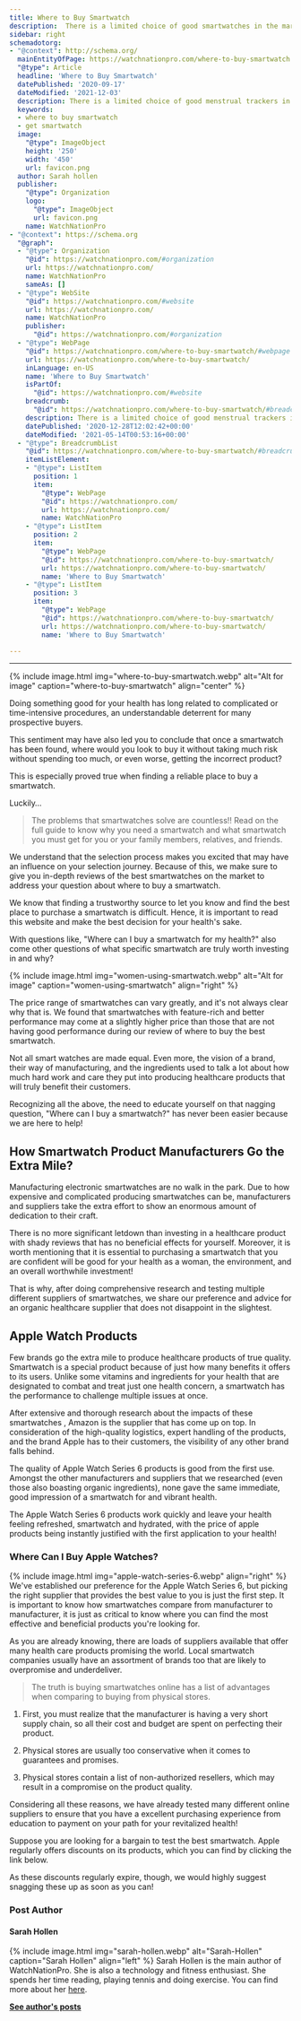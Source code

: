 ```yaml
---
title: Where to Buy Smartwatch
description:  There is a limited choice of good smartwatches in the market. Find out the FREE...
sidebar: right
schemadotorg:
- "@context": http://schema.org/
  mainEntityOfPage: https://watchnationpro.com/where-to-buy-smartwatch
  "@type": Article
  headline: 'Where to Buy Smartwatch'
  datePublished: '2020-09-17'
  dateModified: '2021-12-03'
  description: There is a limited choice of good menstrual trackers in the market. Find out the FREE...
  keywords:
  - where to buy smartwatch
  - get smartwatch
  image:
    "@type": ImageObject
    height: '250'
    width: '450'
    url: favicon.png
  author: Sarah hollen
  publisher:
    "@type": Organization
    logo:
      "@type": ImageObject
      url: favicon.png
    name: WatchNationPro
- "@context": https://schema.org
  "@graph":
  - "@type": Organization
    "@id": https://watchnationpro.com/#organization
    url: https://watchnationpro.com/
    name: WatchNationPro
    sameAs: []
  - "@type": WebSite
    "@id": https://watchnationpro.com/#website
    url: https://watchnationpro.com/
    name: WatchNationPro
    publisher:
      "@id": https://watchnationpro.com/#organization
  - "@type": WebPage
    "@id": https://watchnationpro.com/where-to-buy-smartwatch/#webpage
    url: https://watchnationpro.com/where-to-buy-smartwatch/
    inLanguage: en-US
    name: 'Where to Buy Smartwatch'
    isPartOf:
      "@id": https://watchnationpro.com/#website
    breadcrumb:
      "@id": https://watchnationpro.com/where-to-buy-smartwatch/#breadcrumblist
    description: There is a limited choice of good menstrual trackers in the market. Find out the FREE...
    datePublished: '2020-12-28T12:02:42+00:00'
    dateModified: '2021-05-14T00:53:16+00:00'
  - "@type": BreadcrumbList
    "@id": https://watchnationpro.com/where-to-buy-smartwatch/#breadcrumblist
    itemListElement:
    - "@type": ListItem
      position: 1
      item:
        "@type": WebPage
        "@id": https://watchnationpro.com/
        url: https://watchnationpro.com/
        name: WatchNationPro
    - "@type": ListItem
      position: 2
      item:
        "@type": WebPage
        "@id": https://watchnationpro.com/where-to-buy-smartwatch/
        url: https://watchnationpro.com/where-to-buy-smartwatch/
        name: 'Where to Buy Smartwatch'
    - "@type": ListItem
      position: 3
      item:
        "@type": WebPage
        "@id": https://watchnationpro.com/where-to-buy-smartwatch/
        url: https://watchnationpro.com/where-to-buy-smartwatch/
        name: 'Where to Buy Smartwatch'

---
```

---
{% include image.html img="where-to-buy-smartwatch.webp" alt="Alt for image" caption="where-to-buy-smartwatch" align="center" %}

Doing something good for your health has long related to complicated or time-intensive procedures, an understandable deterrent for many prospective buyers.

This sentiment may have also led you to conclude that once a smartwatch has been found, where would you look to buy it without taking much risk without spending too much, or even worse, getting the incorrect product?

This is especially proved true when finding a reliable place to buy a smartwatch.

Luckily…

> The problems that smartwatches solve are countless!! Read on the full guide to know why you need a smartwatch and what smartwatch you must get for you or your  family members, relatives, and friends.

We understand that the selection process makes you excited that may have an influence on your selection journey. Because of this, we make sure to give you in-depth reviews of the best smartwatches on the market to address your question about where to buy a smartwatch.

We know that finding a trustworthy source to let you know and find the best place to purchase a smartwatch is difficult. Hence, it is important to read this website and make the best decision for your health's sake.

With questions like, "Where can I buy a smartwatch for my health?" also come other questions of what specific smartwatch are truly worth investing in and why?

{% include image.html img="women-using-smartwatch.webp" alt="Alt for image" caption="women-using-smartwatch" align="right" %}

The price range of smartwatches can vary greatly, and it's not always clear why that is. We found that smartwatches with feature-rich and better performance may come at a slightly higher price than those that are not having good performance during our review of where to buy the best smartwatch.

Not all smart watches are made equal. Even more, the vision of a brand, their way of manufacturing, and the ingredients used to talk a lot about how much hard work and care they put into producing healthcare products that will truly benefit their customers.

Recognizing all the above, the need to educate yourself on that nagging question, "Where can I buy a smartwatch?" has never been easier because we are here to help!

## How Smartwatch Product Manufacturers Go the Extra Mile?
Manufacturing electronic smartwatches are no walk in the park. Due to how expensive and complicated producing smartwatches can be, manufacturers and suppliers take the extra effort to show an enormous amount of dedication to their craft.

There is no more significant letdown than investing in a healthcare product with shady reviews that has no beneficial effects for yourself. Moreover, it is worth mentioning that it is essential to purchasing a smartwatch that you are confident will be good for your health as a woman, the environment, and an overall worthwhile investment!

That is why, after doing comprehensive research and testing multiple different suppliers of smartwatches, we share our preference and advice for an organic healthcare supplier that does not disappoint in the slightest.

## Apple Watch Products

Few brands go the extra mile to produce healthcare products of true quality. Smartwatch is a special product because of just how many benefits it offers to its users. Unlike some vitamins and ingredients for your health that are designated to combat and treat just one health concern, a smartwatch has the performance to challenge multiple issues at once.

After extensive and thorough research about the impacts of these smartwatches , Amazon is the supplier that has come up on top. In consideration of the high-quality logistics, expert handling of the products, and the brand Apple has to their customers, the visibility of any other brand falls  behind.

The quality of Apple Watch Series 6 products is good from the first use. Amongst the other manufacturers and suppliers that we researched (even those also boasting organic ingredients), none gave the same immediate, good impression of a smartwatch for and vibrant health.

The Apple Watch Series 6 products work quickly and leave your health feeling refreshed, smartwatch and hydrated, with the price of apple products being instantly justified with the first application to your health!

### Where Can I Buy Apple Watches?
{% include image.html img="apple-watch-series-6.webp" align="right" %}
We've established our preference for the Apple Watch Series 6, but picking the right supplier that provides the best value to you is just the first step. It is important to know how smartwatches compare from manufacturer to manufacturer, it is just as critical to know where you can find the most effective and beneficial products you're looking for.

As you are already knowing, there are loads of suppliers available that offer many health care products promising the world. Local smartwatch companies usually have an assortment of brands too that are likely to overpromise and underdeliver.

> The truth is buying smartwatches online has a list of advantages when comparing to buying from physical stores.

1. First, you must realize that the manufacturer is having a very short supply chain, so all their cost and budget are spent on perfecting their product.

2. Physical stores are usually too conservative when it comes to guarantees and promises.

3. Physical stores contain a list of non-authorized resellers, which may result in a compromise on the product quality.

Considering all these reasons, we have already tested many different online suppliers to ensure that you have a excellent purchasing experience from education to payment on your path for your revitalized health!

Suppose you are looking for a bargain to test the best smartwatch. Apple regularly offers discounts on its products, which you can find by clicking the link below.

As these discounts regularly expire, though, we would highly suggest snagging these up as soon as you can!

### Post Author
#### Sarah Hollen
{% include image.html img="sarah-hollen.webp" alt="Sarah-Hollen" caption="Sarah Hollen" align="left" %}
Sarah Hollen is the main author of WatchNationPro. She is also a technology and fitness enthusiast. She spends her time reading, playing tennis and doing exercise. You can find more about her <a href="https://www.watchnationpro.com/about-us/">here</a>.

<b><a href="https://www.watchnationpro.com/authors/sarah-hollen/">See author's posts</a></b>

<a href="{{ author.twitter }}" data-uk-icon="icon: twitter" class="uk-icon-link uk-icon" target="_blank"></a>
<a href="{{ author.facebook }}" data-uk-icon="ratio: 1.4; icon: facebook" class="uk-icon-link uk-icon" target="_blank"></a>
